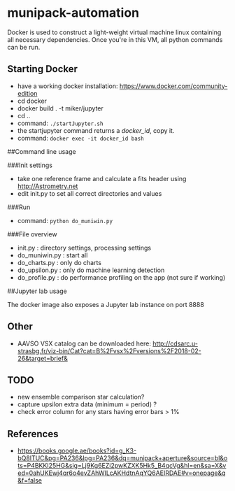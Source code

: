 # munipack-automation

Docker is used to construct a light-weight virtual machine linux containing all necessary dependencies.
Once you're in this VM, all python commands can be run.

## Starting Docker

* have a working docker installation: https://www.docker.com/community-edition
* cd docker
* docker build . -t miker/jupyter
* cd ..
* command: `./startJupyter.sh`
* the startjupyter command returns a *docker_id*, copy it.
* command: `docker exec -it docker_id bash`

##Command line usage

###Init settings

* take one reference frame and calculate a fits header using http://Astrometry.net
* edit init.py to set all correct directories and values

###Run

* command: `python do_muniwin.py`

###File overview

* init.py : directory settings, processing settings
* do_muniwin.py : start all
* do_charts.py : only do charts
* do_upsilon.py : only do machine learning detection
* do_profile.py : do performance profiling on the app (not sure if working)

##Jupyter lab usage

The docker image also exposes a Jupyter lab instance on port 8888

## Other

* AAVSO VSX catalog can be downloaded here: http://cdsarc.u-strasbg.fr/viz-bin/Cat?cat=B%2Fvsx%2Fversions%2F2018-02-26&target=brief&

## TODO

- new ensemble comparison star calculation?
- capture upsilon extra data (minimum = period) ?
- check error column for any stars having error bars > 1%

## References

* https://books.google.ae/books?id=g_K3-bQ8lTUC&pg=PA236&lpg=PA236&dq=munipack+aperture&source=bl&ots=P4BKKI25HG&sig=Lj9Kg6EZi2pwKZXK5Hk5_B4qcVg&hl=en&sa=X&ved=0ahUKEwj4qr6o4evZAhWILcAKHdtnAqYQ6AEIRDAE#v=onepage&q&f=false
